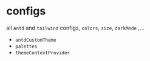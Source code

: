 # configs

all `Antd` and `tailwind` configs, `colors`, `size`, `darkMode` ,...

- `antdCustomTheme`
- `palettes`
- `themeContextProvider`
